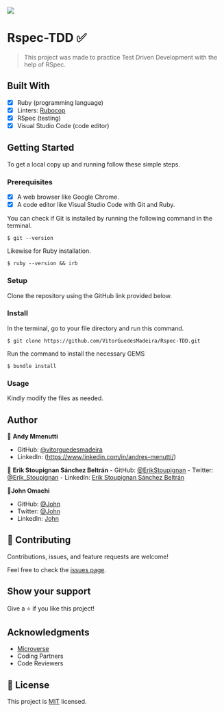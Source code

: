 ![](https://img.shields.io/badge/Microverse-blueviolet)

# Rspec-TDD ✅

> This project was made to practice Test Driven Development with the help of RSpec.

## Built With

- [x] Ruby (programming language)
- [x] Linters: [Rubocop](https://rubocop.org/)
- [x] RSpec (testing)
- [x] Visual Studio Code (code editor)

## Getting Started

To get a local copy up and running follow these simple steps.

### Prerequisites

- [x] A web browser like Google Chrome.
- [x] A code editor like Visual Studio Code with Git and Ruby.

You can check if Git is installed by running the following command in the terminal.
```
$ git --version
```

Likewise for Ruby installation.
```
$ ruby --version && irb
```

### Setup

Clone the repository using the GitHub link provided below.

### Install

In the terminal, go to your file directory and run this command.
```
$ git clone https://github.com/VitorGuedesMadeira/Rspec-TDD.git
```

Run the command to install the necessary GEMS
```
$ bundle install
```

### Usage

Kindly modify the files as needed.

## Author

👤 **Andy Mmenutti**
- GitHub: [@vitorguedesmadeira](https://github.com/andym80)
- LinkedIn: (https://www.linkedin.com/in/andres-menutti/)


👤 **Erik Stoupignan Sánchez Beltrán** - GitHub: [@ErikStoupignan](https://github.com/ErikStoupignan) - Twitter: [@Erik_Stoupignan](https://twitter.com/Erik_Stoupignan) - LinkedIn: [Erik Stoupignan Sánchez Beltrán](https://www.linkedin.com/in/erik-sanchez-beltran/)


👤**John Omachi**
- GitHub: [@John](https://github.com/MrOmachi)
- Twitter: [@John](https://twitter.com/MrOmachi)
- LinkedIn: [John](https://www.linkedin.com/in/john-omachi-0b5b5b1b3/)

## 🤝 Contributing

Contributions, issues, and feature requests are welcome!

Feel free to check the [issues page](hhttps://github.com/VitorGuedesMadeira/Morse-Decoder/issues).

## Show your support

Give a ⭐️ if you like this project!

## Acknowledgments

- [Microverse](https://www.microverse.org/)
- Coding Partners
- Code Reviewers

## 📝 License

This project is [MIT](./MIT.md) licensed.